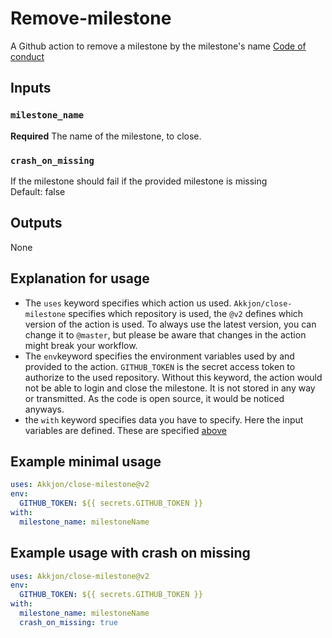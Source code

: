 # Remove-milestone
A Github action to remove a milestone by the milestone's name
[Code of conduct](CODE_OF_CONDUCT.md)

## Inputs
### `milestone_name`
**Required** The name of the milestone, to close.

### `crash_on_missing`
If the milestone should fail if the provided milestone is missing<br>
Default: false


## Outputs
None

## Explanation for usage
- The `uses` keyword specifies which action us used. `Akkjon/close-milestone` specifies which repository is used, the `@v2` defines which version of the action is used. To always use the latest version, you can change it to `@master`, but please be aware that changes in the action might break your workflow.
- The `env`keyword specifies the environment variables used by and provided to the action. `GITHUB_TOKEN` is the secret access token to authorize to the used repository. Without this keyword, the action would not be able to login and close the milestone. It is not stored in any way or transmitted. As the code is open source, it would be noticed anyways.
- the `with` keyword specifies data you have to specify. Here the input variables are defined. These are specified [above](#inputs) 

## Example minimal usage
```yaml
uses: Akkjon/close-milestone@v2
env:
  GITHUB_TOKEN: ${{ secrets.GITHUB_TOKEN }}
with:
  milestone_name: milestoneName
```

## Example usage with crash on missing
```yaml
uses: Akkjon/close-milestone@v2
env:
  GITHUB_TOKEN: ${{ secrets.GITHUB_TOKEN }}
with:
  milestone_name: milestoneName
  crash_on_missing: true
```